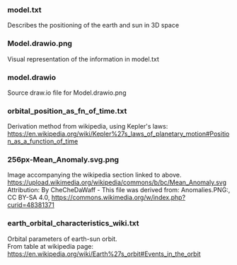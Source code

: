 ### model.txt
Describes the positioning of the earth and sun in 3D space

### Model.drawio.png
Visual representation of the information in model.txt

### model.drawio
Source draw.io file for Model.drawio.png

### orbital_position_as_fn_of_time.txt
Derivation method from wikipedia, using Kepler's laws: <br>
https://en.wikipedia.org/wiki/Kepler%27s_laws_of_planetary_motion#Position_as_a_function_of_time

### 256px-Mean_Anomaly.svg.png
Image accompanying the wikipedia section linked to above. <br>
https://upload.wikimedia.org/wikipedia/commons/b/bc/Mean_Anomaly.svg <br>
Attribution: By CheCheDaWaff - This file was derived from: Anomalies.PNG:, CC BY-SA 4.0, https://commons.wikimedia.org/w/index.php?curid=48381371

### earth_orbital_characteristics_wiki.txt
Orbital parameters of earth-sun orbit. <br>
From table at wikipedia page: <br>
https://en.wikipedia.org/wiki/Earth%27s_orbit#Events_in_the_orbit

